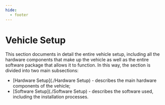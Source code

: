 ```yaml
---
hide:
  - footer
---
```


# Vehicle Setup

This section documents in detail the entire vehicle setup, including all the hardware components that make up the vehicle as well as the entire software package that allows it to function. In this way, the section is divided into two main subsections:

- [Hardware Setup](./Hardware Setup) - describes the main hardware components of the vehicle;
- [Software Setup](./Software Setup) - describes the software used, including the installation processes.
